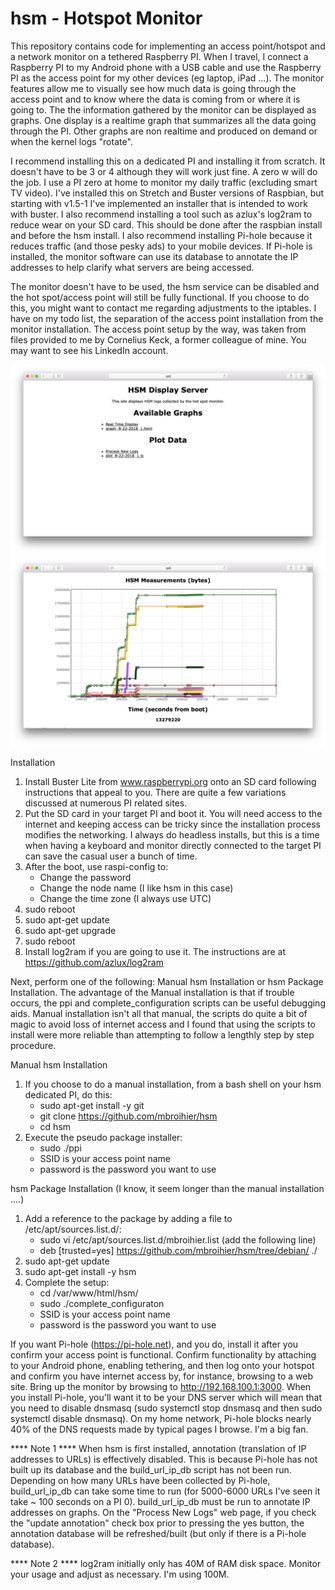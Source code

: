 # hsm - Hotspot Monitor

This repository contains code for implementing an access point/hotspot and a network monitor on a tethered Raspberry PI.  When I travel, I connect a Raspberry PI to my Android phone with a USB cable and use the Raspberry PI as the access point for my other devices (eg laptop, iPad ...).  The monitor features allow me to visually see how much data is going through the access point and to know where the data is coming from or where it is going to.  The the information gathered by the monitor can be displayed as graphs.  One display is a realtime graph that summarizes all the data going through the PI.  Other graphs are non realtime and produced on demand or when the kernel logs "rotate".

I recommend installing this on a dedicated PI and installing it from scratch.  It doesn't have to be 3 or 4 although they will work just fine.  A zero w will do the job.  I use a PI zero at home to monitor my daily traffic (excluding smart TV video).  I've installed this on Stretch and Buster versions of Raspbian, but starting with v1.5-1 I've implemented an installer that is intended to work with buster. I also recommend installing a tool such as azlux's log2ram to reduce wear on your SD card.  This should be done after the raspbian install and before the hsm install.  I also recommend installing Pi-hole because it reduces traffic (and those pesky ads) to your mobile devices.  If Pi-hole is installed, the monitor software can use its database to annotate the IP addresses to help clarify what servers are being accessed.

The monitor doesn't have to be used, the hsm service can be disabled and the hot spot/access point will still be fully functional.  If you choose to do this, you might want to contact me regarding adjustments to the iptables.  I have on my todo list, the separation of the access point installation from the monitor installation.  The access point setup by the way, was taken from files provided to me by Cornelius Keck, a former colleague of mine.  You may want to see his  LinkedIn account.


![Alt text](/main.png?raw=true "Main page of file server")
![Alt text](/detail.png?raw=true "Detailed Graph of a Log")


Installation

  1)  Install Buster Lite from www.raspberrypi.org onto an SD card following
      instructions that appeal to you.  There are quite a few variations
      discussed at numerous PI related sites.
  2)  Put the SD card in your target PI and boot it.  You will need access
      to the internet and keeping access can be tricky since the installation process
      modifies the networking.  I always do headless installs, but this is
      a time when having a keyboard and monitor directly connected to the target
      PI can save the casual user a bunch of time.
  3)  After the boot, use raspi-config to:
      - Change the password
      - Change the node name (I like hsm in this case)
      - Change the time zone (I always use UTC)
  4)  sudo reboot
  5)  sudo apt-get update
  6)  sudo apt-get upgrade
  7)  sudo reboot
  8)  Install log2ram if you are going to use it.  The instructions are at https://github.com/azlux/log2ram

Next, perform one of the following: Manual hsm Installation or hsm Package Installation.  The advantage of the Manual installation is that if trouble occurs, the ppi and complete_configuration scripts can be useful debugging aids.  Manual installation isn't all that manual, the scripts do quite a bit of magic to avoid loss of internet access and I found that using the scripts to install were more reliable than attempting to follow a lengthly step by step procedure.

Manual hsm Installation
  1)  If you choose to do a manual installation, from a bash shell on your hsm dedicated PI, do this:
      - sudo apt-get install -y git
      - git clone https://github.com/mbroihier/hsm
      - cd hsm
  2)  Execute the pseudo package installer:
      - sudo ./ppi <SSID> <password>
      + SSID is your access point name
      + password is the password you want to use

hsm Package Installation (I know, it seem longer than the manual installation ....)
  1)  Add a reference to the package by adding a file to /etc/apt/sources.list.d/:
      - sudo vi /etc/apt/sources.list.d/mbroihier.list (add the following line)
      + deb [trusted=yes] https://github.com/mbroihier/hsm/tree/debian/ ./
  2)  sudo apt-get update
  3)  sudo apt-get install -y hsm
  4)  Complete the setup:
      - cd /var/www/html/hsm/
      - sudo ./complete_configuraton <SSID> <password>
      + SSID is your access point name
      + password is the password you want to use

If you want Pi-hole (https://pi-hole.net), and you do, install it after you confirm your access point is functional.  Confirm functionality by attaching to your Android phone, enabling tethering, and then log onto your hotspot and confirm you have internet access by, for instance, browsing to a web site.  Bring up the monitor by browsing to http://192.168.100.1:3000.  When you install Pi-hole, you'll want it to be your DNS server which will mean that you need to disable dnsmasq (sudo systemctl stop dnsmasq and then sudo systemctl disable dnsmasq).  On my home network, Pi-hole blocks nearly 40% of the DNS requests made by typical pages I browse.  I'm a big fan.



**** Note 1 ****
When hsm is first installed, annotation (translation of IP addresses to URLs) is effectively disabled.  This is because Pi-hole has not built up its database and the build_url_ip_db script has not been run.  Depending on how many URLs have been collected by Pi-hole, build_url_ip_db can take some time to run (for 5000-6000 URLs I've seen it take ~ 100 seconds on a PI 0).  build_url_ip_db must be run to annotate IP addresses on graphs. On the "Process New Logs" web page, if you check the "update annotation" check box prior to pressing the yes button, the annotation database will be refreshed/built (but only if there is a Pi-hole database).

**** Note 2 ****
log2ram initially only has 40M of RAM disk space.  Monitor your usage and adjust as necessary.  I'm using 100M.
